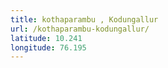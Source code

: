 ```yaml
---
title: kothaparambu , Kodungallur
url: /kothaparambu-kodungallur/
latitude: 10.241
longitude: 76.195
---
```

